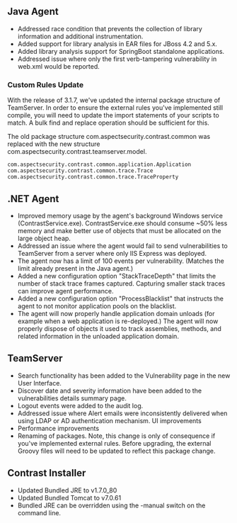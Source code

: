 <!--
title: "Contrast 3.1.7 Release Notes - June 2, 2015"
description: "Contrast 3.1.7 Release Notes - June 2, 2015"
tags: "3.1.7 June Release Notes"
-->

## Java Agent
* Addressed race condition that prevents the collection of library information and additional instrumentation.
* Added support for library analysis in EAR files for JBoss 4.2 and 5.x.
* Added library analysis support for SpringBoot standalone applications.
* Addressed issue where only the first verb-tampering vulnerability in web.xml would be reported.

### Custom Rules Update 
With the release of 3.1.7, we've updated the internal package structure of TeamServer.
In order to ensure the external rules you've implemented still compile, you will need to update the import statements of your scripts to match. A bulk find and replace operation should be sufficient for this.

The old package structure com.aspectsecurity.contrast.common was replaced with the new structure com.aspectsecurity.contrast.teamserver.model.
````
com.aspectsecurity.contrast.common.application.Application
com.aspectsecurity.contrast.common.trace.Trace
com.aspectsecurity.contrast.common.trace.TraceProperty
````
 
## .NET Agent
* Improved memory usage by the agent's background Windows service (ContrastService.exe).  ContrastService.exe should consume ~50% less memory and make better use of objects that must be allocated on the large object heap.
* Addressed an issue where the agent would fail to send vulnerabilities to TeamServer from a server where only IIS Express was deployed.
* The agent now has a limit of 100 events per vulnerability. (Matches the limit already present in the Java agent.)
* Added a new configuration option "StackTraceDepth" that limits the number of stack trace frames captured.  Capturing smaller stack traces can improve agent performance.
* Added a new configuration option "ProcessBlacklist" that instructs the agent to not monitor application pools on the blacklist. 
* The agent will now properly handle application domain unloads (for example when a web application is re-deployed.)  The agent will now properly dispose of objects it used to track assemblies, methods, and related information in the unloaded application domain.
 
## TeamServer
* Search functionality has been added to the Vulnerability page in the new User Interface.
* Discover date and severity information have been added to the vulnerabilities details summary page.
* Logout events were added to the audit log.
* Addressed issue where Alert emails were inconsistently delivered when using LDAP or AD authentication mechanism.
UI improvements
* Performance improvements
* Renaming of packages. Note, this change is only of consequence if you've implemented external rules. Before upgrading, the external Groovy files will need to be updated to reflect this package change.
 
##  Contrast Installer
* Updated Bundled JRE to v1.7.0_80
* Updated Bundled Tomcat to v7.0.61
* Bundled JRE can be overridden using the -manual switch on the command line. 
